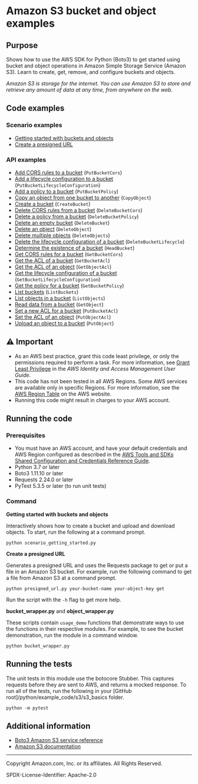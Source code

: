 # Amazon S3 bucket and object examples

## Purpose

Shows how to use the AWS SDK for Python (Boto3) to get started using bucket and 
object operations in Amazon Simple Storage Service (Amazon S3). 
Learn to create, get, remove, and configure buckets and objects.

*Amazon S3 is storage for the internet. You can use Amazon S3 to store and retrieve any 
amount of data at any time, from anywhere on the web.*

## Code examples

### Scenario examples

* [Getting started with buckets and objects](scenario_getting_started.py)
* [Create a presigned URL](presigned_url.py)

### API examples

* [Add CORS rules to a bucket](bucket_wrapper.py)
(`PutBucketCors`)
* [Add a lifecycle configuration to a bucket](bucket_wrapper.py)
(`PutBucketLifecycleConfiguration`)
* [Add a policy to a bucket](bucket_wrapper.py)
(`PutBucketPolicy`)
* [Copy an object from one bucket to another](object_wrapper.py)
(`CopyObject`)
* [Create a bucket](bucket_wrapper.py)
(`CreateBucket`)
* [Delete CORS rules from a bucket](bucket_wrapper.py)
(`DeleteBucketCors`)
* [Delete a policy from a bucket](bucket_wrapper.py)
(`DeleteBucketPolicy`)
* [Delete an empty bucket](bucket_wrapper.py)
(`DeleteBucket`)
* [Delete an object](object_wrapper.py)
(`DeleteObject`)
* [Delete multiple objects](object_wrapper.py)
(`DeleteObjects`)
* [Delete the lifecycle configuration of a bucket](bucket_wrapper.py)
(`DeleteBucketLifecycle`)
* [Determine the existence of a bucket](bucket_wrapper.py)
(`HeadBucket`)
* [Get CORS rules for a bucket](bucket_wrapper.py)
(`GetBucketCors`)
* [Get the ACL of a bucket](bucket_wrapper.py)
(`GetBucketAcl`)
* [Get the ACL of an object](object_wrapper.py)
(`GetObjectAcl`)
* [Get the lifecycle configuration of a bucket](bucket_wrapper.py)
(`GetBucketLifecycleConfiguration`)
* [Get the policy for a bucket](bucket_wrapper.py)
(`GetBucketPolicy`)
* [List buckets](bucket_wrapper.py)
(`ListBuckets`)
* [List objects in a bucket](object_wrapper.py)
(`ListObjects`)
* [Read data from a bucket](object_wrapper.py)
(`GetObject`)
* [Set a new ACL for a bucket](bucket_wrapper.py)
(`PutBucketAcl`)
* [Set the ACL of an object](object_wrapper.py)
(`PutObjectAcl`)
* [Upload an object to a bucket](object_wrapper.py)
(`PutObject`)

## ⚠ Important

- As an AWS best practice, grant this code least privilege, or only the 
  permissions required to perform a task. For more information, see 
  [Grant Least Privilege](https://docs.aws.amazon.com/IAM/latest/UserGuide/best-practices.html#grant-least-privilege) 
  in the *AWS Identity and Access Management 
  User Guide*.
- This code has not been tested in all AWS Regions. Some AWS services are 
  available only in specific Regions. For more information, see the 
  [AWS Region Table](https://aws.amazon.com/about-aws/global-infrastructure/regional-product-services/)
  on the AWS website.
- Running this code might result in charges to your AWS account.

## Running the code

### Prerequisites

- You must have an AWS account, and have your default credentials and AWS Region
  configured as described in the [AWS Tools and SDKs Shared Configuration and
  Credentials Reference Guide](https://docs.aws.amazon.com/credref/latest/refdocs/creds-config-files.html).
- Python 3.7 or later
- Boto3 1.11.10 or later
- Requests 2.24.0 or later
- PyTest 5.3.5 or later (to run unit tests)

### Command

**Getting started with buckets and objects**

Interactively shows how to create a bucket and upload and download objects. To start, 
run the following at a command prompt.

```
python scenario_getting_started.py
```   

**Create a presigned URL**

Generates a presigned URL and uses the Requests package to get or 
put a file in an Amazon S3 bucket. For example, run the following command to get
a file from Amazon S3 at a command prompt.

```
python presigned_url.py your-bucket-name your-object-key get
``` 

Run the script with the `-h` flag to get more help.

**bucket_wrapper.py** and **object_wrapper.py**

These scripts contain `usage_demo` functions that demonstrate ways to use the 
functions in their respective modules. For example, to see the bucket demonstration, 
run the module in a command window.

```
python bucket_wrapper.py
``` 

## Running the tests

The unit tests in this module use the botocore Stubber. This captures requests before 
they are sent to AWS, and returns a mocked response. To run all of the tests, 
run the following in your [GitHub root]/python/example_code/s3/s3_basics 
folder.

```
python -m pytest
```

## Additional information

- [Boto3 Amazon S3 service reference](https://boto3.amazonaws.com/v1/documentation/api/latest/reference/services/s3.html)
- [Amazon S3 documentation](https://docs.aws.amazon.com/s3)

---
Copyright Amazon.com, Inc. or its affiliates. All Rights Reserved.

SPDX-License-Identifier: Apache-2.0
